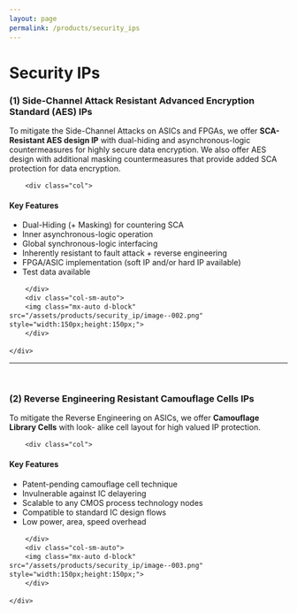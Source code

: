 ```yaml
---
layout: page
permalink: /products/security_ips
---
```


<div>
    <content>
    </content>
</div>
<div>
    <content>
    </content>
</div>

# Security IPs

### (1) Side-Channel Attack Resistant Advanced Encryption Standard (AES) IPs

To mitigate the Side-Channel Attacks on ASICs and FPGAs, we offer <strong>SCA-Resistant AES design
IP</strong> with dual-hiding and asynchronous-logic countermeasures for highly secure data encryption.
We also offer AES design with additional masking countermeasures that provide added SCA
protection for data encryption.

<div class="container">
    <div class="row">

        <div class="col">

<h4><strong>Key Features</strong></h4>
<ul>
  <li>Dual-Hiding (+ Masking) for countering SCA</li>
  <li>Inner asynchronous-logic operation</li>
  <li>Global synchronous-logic interfacing</li>
  <li>Inherently resistant to fault attack + reverse engineering</li>
  <li>FPGA/ASIC implementation (soft IP and/or hard IP available)</li>
  <li>Test data available</li>
</ul>

        </div>
        <div class="col-sm-auto">
        <img class="mx-auto d-block" src="/assets/products/security_ip/image--002.png" style="width:150px;height:150px;">
        </div>

    </div>

</div>

<hr class="seperator">
<br>

### (2) Reverse Engineering Resistant Camouflage Cells IPs

To mitigate the Reverse Engineering on ASICs, we offer <strong>Camouflage Library Cells</strong> with look-
alike cell layout for high valued IP protection.

<div class="container">
    <div class="row">

        <div class="col">

<h4><strong>Key Features</strong></h4>

<ul>
  <li>Patent-pending camouflage cell technique</li>
  <li>Invulnerable against IC delayering</li>
  <li>Scalable to any CMOS process technology nodes</li>
  <li>Compatible to standard IC design flows</li>
  <li>Low power, area, speed overhead</li>
</ul>

        </div>
        <div class="col-sm-auto">
        <img class="mx-auto d-block" src="/assets/products/security_ip/image--003.png" style="width:150px;height:150px;">
        </div>

    </div>

</div>
